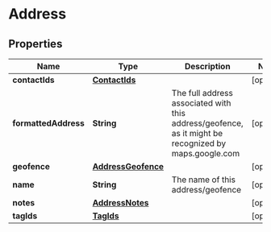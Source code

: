 
# Address

## Properties
Name | Type | Description | Notes
------------ | ------------- | ------------- | -------------
**contactIds** | [**ContactIds**](ContactIds.md) |  |  [optional]
**formattedAddress** | **String** | The full address associated with this address/geofence, as it might be recognized by maps.google.com |  [optional]
**geofence** | [**AddressGeofence**](AddressGeofence.md) |  |  [optional]
**name** | **String** | The name of this address/geofence |  [optional]
**notes** | [**AddressNotes**](AddressNotes.md) |  |  [optional]
**tagIds** | [**TagIds**](TagIds.md) |  |  [optional]



